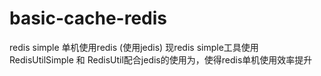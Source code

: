 # basic-cache-redis
redis simple
单机使用redis (使用jedis)
现redis simple工具使用
RedisUtilSimple 和 RedisUtil配合jedis的使用为，使得redis单机使用效率提升